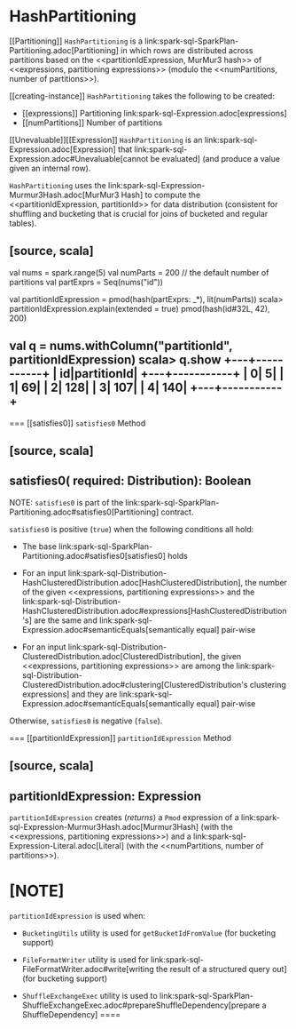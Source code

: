# HashPartitioning

[[Partitioning]]
`HashPartitioning` is a link:spark-sql-SparkPlan-Partitioning.adoc[Partitioning] in which rows are distributed across partitions based on the <<partitionIdExpression, MurMur3 hash>> of <<expressions, partitioning expressions>> (modulo the <<numPartitions, number of partitions>>).

[[creating-instance]]
`HashPartitioning` takes the following to be created:

* [[expressions]] Partitioning link:spark-sql-Expression.adoc[expressions]
* [[numPartitions]] Number of partitions

[[Unevaluable]][[Expression]]
`HashPartitioning` is an link:spark-sql-Expression.adoc[Expression] that link:spark-sql-Expression.adoc#Unevaluable[cannot be evaluated] (and produce a value given an internal row).

`HashPartitioning` uses the link:spark-sql-Expression-Murmur3Hash.adoc[MurMur3 Hash] to compute the <<partitionIdExpression, partitionId>> for data distribution (consistent for shuffling and bucketing that is crucial for joins of bucketed and regular tables).

[source, scala]
----
val nums = spark.range(5)
val numParts = 200 // the default number of partitions
val partExprs = Seq(nums("id"))

val partitionIdExpression = pmod(hash(partExprs: _*), lit(numParts))
scala> partitionIdExpression.explain(extended = true)
pmod(hash(id#32L, 42), 200)

val q = nums.withColumn("partitionId", partitionIdExpression)
scala> q.show
+---+-----------+
| id|partitionId|
+---+-----------+
|  0|          5|
|  1|         69|
|  2|        128|
|  3|        107|
|  4|        140|
+---+-----------+
----

=== [[satisfies0]] `satisfies0` Method

[source, scala]
----
satisfies0(
  required: Distribution): Boolean
----

NOTE: `satisfies0` is part of the link:spark-sql-SparkPlan-Partitioning.adoc#satisfies0[Partitioning] contract.

`satisfies0` is positive (`true`) when the following conditions all hold:

* The base link:spark-sql-SparkPlan-Partitioning.adoc#satisfies0[satisfies0] holds

* For an input link:spark-sql-Distribution-HashClusteredDistribution.adoc[HashClusteredDistribution], the number of the given <<expressions, partitioning expressions>> and the link:spark-sql-Distribution-HashClusteredDistribution.adoc#expressions[HashClusteredDistribution's] are the same and link:spark-sql-Expression.adoc#semanticEquals[semantically equal] pair-wise

* For an input link:spark-sql-Distribution-ClusteredDistribution.adoc[ClusteredDistribution], the given <<expressions, partitioning expressions>> are among the link:spark-sql-Distribution-ClusteredDistribution.adoc#clustering[ClusteredDistribution's clustering expressions] and they are link:spark-sql-Expression.adoc#semanticEquals[semantically equal] pair-wise

Otherwise, `satisfies0` is negative (`false`).

=== [[partitionIdExpression]] `partitionIdExpression` Method

[source, scala]
----
partitionIdExpression: Expression
----

`partitionIdExpression` creates (_returns_) a `Pmod` expression of a link:spark-sql-Expression-Murmur3Hash.adoc[Murmur3Hash] (with the <<expressions, partitioning expressions>>) and a link:spark-sql-Expression-Literal.adoc[Literal] (with the <<numPartitions, number of partitions>>).

[NOTE]
====
`partitionIdExpression` is used when:

* `BucketingUtils` utility is used for `getBucketIdFromValue` (for bucketing support)

* `FileFormatWriter` utility is used for link:spark-sql-FileFormatWriter.adoc#write[writing the result of a structured query out] (for bucketing support)

* `ShuffleExchangeExec` utility is used to link:spark-sql-SparkPlan-ShuffleExchangeExec.adoc#prepareShuffleDependency[prepare a ShuffleDependency]
====
